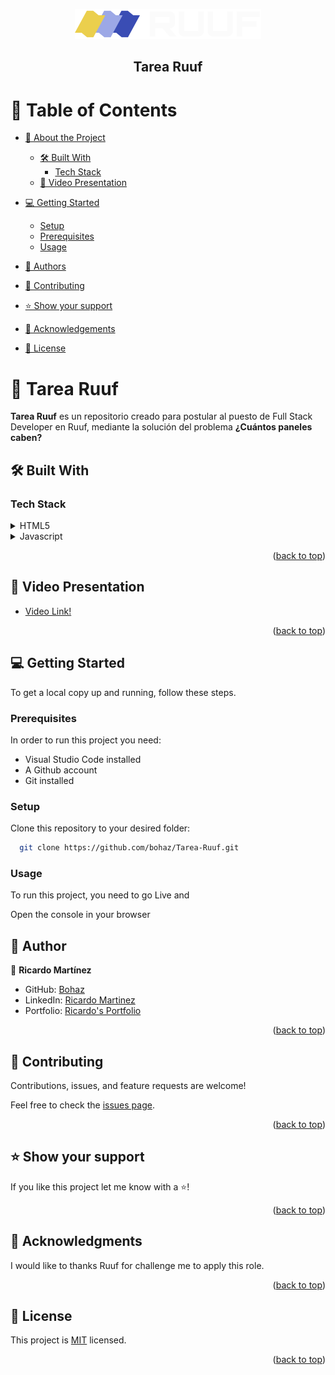 <a name="readme-top"></a>


<div align="center">
<img src="assets/logo.svg" alt="Logo" />
  <h2><b> Tarea Ruuf</b></h2>
   

</div>


# 📗 Table of Contents

- [📖 About the Project](#about-project)
  - [🛠 Built With](#built-with)
    - [Tech Stack](#tech-stack)
  - [🚀 Video Presentation](#live-demo)
- [💻 Getting Started](#getting-started)
  - [Setup](#setup)
  - [Prerequisites](#prerequisites)
  - [Usage](#usage)
  
  
- [👥 Authors](#authors)
- [🤝 Contributing](#contributing)
- [⭐️ Show your support](#support)
- [🙏 Acknowledgements](#acknowledgements)
- [📝 License](#license)


# 💼 Tarea Ruuf <a name="about-project"></a>


**Tarea Ruuf** es un repositorio creado para postular al puesto de Full Stack Developer en Ruuf, mediante la solución del problema **¿Cuántos paneles caben?** 

## 🛠 Built With <a name="built-with"></a>


### Tech Stack <a name="tech-stack"></a>


<details>
  <summary>HTML5</summary>
  <ul>
    <li><a href="https://developer.mozilla.org/es/docs/Web/HTML">HTML5</a></li>
  </ul>
</details>
<details>
  <summary>Javascript</summary>
  <ul>
    <li><a href="https://developer.mozilla.org/es/docs/Web/JavaScript">Javascript</a></li>
  </ul>
</details>


<p align="right">(<a href="#readme-top">back to top</a>)</p>

## 🚀 Video Presentation <a name="Video Presentation"></a>

- [Video Link!](https://youtu.be/LDL5lsFZ3xg)

<p align="right">(<a href="#readme-top">back to top</a>)</p>

## 💻 Getting Started <a name="getting-started"></a>


To get a local copy up and running, follow these steps.

### Prerequisites

In order to run this project you need:

- Visual Studio Code installed
- A Github account
- Git installed

### Setup

Clone this repository to your desired folder:

```sh
  git clone https://github.com/bohaz/Tarea-Ruuf.git
```

### Usage

To run this project, you need to go Live and

Open the console in your browser


## 👥 Author <a name="authors"></a>


👤 **Ricardo Martínez**

- GitHub: [Bohaz](https://github.com/bohaz)
- LinkedIn: [Ricardo Martinez](https://www.linkedin.com/in/ricardomart%C3%ADnez%E2%88%B4/)
- Portfolio: [Ricardo's Portfolio](https://ricardosportfolio.vercel.app/)


<p align="right">(<a href="#readme-top">back to top</a>)</p>


## 🤝 Contributing <a name="contributing"></a>

Contributions, issues, and feature requests are welcome!

Feel free to check the [issues page](https://github.com/bohaz/Tarea-Ruuf/issues).

<p align="right">(<a href="#readme-top">back to top</a>)</p>


## ⭐️ Show your support <a name="support"></a>


If you like this project let me know with a ⭐️!

<p align="right">(<a href="#readme-top">back to top</a>)</p>


## 🙏 Acknowledgments <a name="acknowledgements"></a>

I would like to thanks Ruuf for challenge me to apply this role.

<p align="right">(<a href="#readme-top">back to top</a>)</p>


## 📝 License <a name="license"></a>

This project is [MIT](./LICENSE) licensed.


<p align="right">(<a href="#readme-top">back to top</a>)</p>